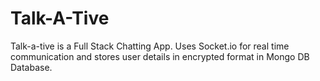 
# Talk-A-Tive

Talk-a-tive is a Full Stack Chatting App.
Uses Socket.io for real time communication and stores user details in encrypted format in Mongo DB Database.



  
